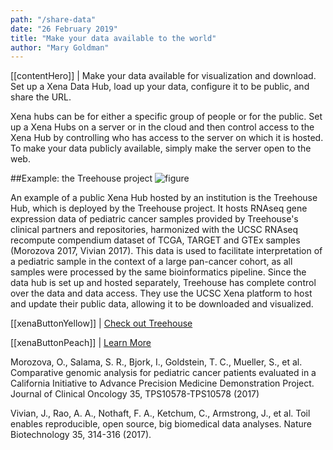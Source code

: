 ```yaml
---
path: "/share-data"
date: "26 February 2019"
title: "Make your data available to the world"
author: "Mary Goldman"
---
```


[[contentHero]]
| Make your data available for visualization and download. Set up a Xena Data Hub, load up your data, configure it to be public, and share the URL.

Xena hubs can be for either a specific group of people or for the public. Set up a Xena Hubs on a server or in the cloud and then control access to the Xena Hub by controlling who has access to the server on which it is hosted. To make your data publicly available, simply make the server open to the web.

##Example: the Treehouse project
![figure](/images/LG_UCSC_GenomiceInstitute_Treehouse_Logo.png)

An example of a public Xena Hub hosted by an institution is the Treehouse Hub, which is deployed by the Treehouse project. It hosts RNAseq gene expression data of pediatric cancer samples provided by Treehouse's clinical partners and repositories, harmonized with the UCSC RNAseq recompute compendium dataset of TCGA, TARGET and GTEx samples (Morozova 2017, Vivian 2017). This data is used to facilitate interpretation of a pediatric sample in the context of a large pan-cancer cohort, as all samples were processed by the same bioinformatics pipeline. Since the data hub is set up and hosted separately, Treehouse has complete control over the data and data access. They use the UCSC Xena platform to host and update their public data, allowing it to be downloaded and visualized.

[[xenaButtonYellow]]
| [Check out Treehouse](https://treehousegenomics.soe.ucsc.edu)

[[xenaButtonPeach]]
| [Learn More](https://ucsc-xena.gitbook.io/project/local-xena-hub/hubs-for-institutions-collaborations-labs-and-larger-projects)

Morozova, O., Salama, S. R., Bjork, I., Goldstein, T. C., Mueller, S., et al. Comparative genomic analysis for pediatric cancer patients evaluated in a California Initiative to Advance Precision Medicine Demonstration Project. Journal of Clinical Oncology 35, TPS10578-TPS10578 (2017)

Vivian, J., Rao, A. A., Nothaft, F. A., Ketchum, C., Armstrong, J., et al. Toil enables reproducible, open source, big biomedical data analyses. Nature Biotechnology 35, 314-316 (2017).
